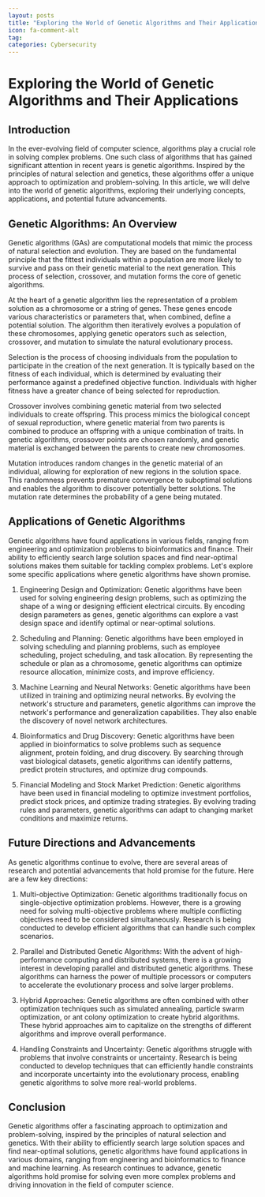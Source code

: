 ```yaml
---
layout: posts
title: "Exploring the World of Genetic Algorithms and Their Applications"
icon: fa-comment-alt
tag:      
categories: Cybersecurity
---
```



# Exploring the World of Genetic Algorithms and Their Applications

## Introduction

In the ever-evolving field of computer science, algorithms play a crucial role in solving complex problems. One such class of algorithms that has gained significant attention in recent years is genetic algorithms. Inspired by the principles of natural selection and genetics, these algorithms offer a unique approach to optimization and problem-solving. In this article, we will delve into the world of genetic algorithms, exploring their underlying concepts, applications, and potential future advancements.

## Genetic Algorithms: An Overview

Genetic algorithms (GAs) are computational models that mimic the process of natural selection and evolution. They are based on the fundamental principle that the fittest individuals within a population are more likely to survive and pass on their genetic material to the next generation. This process of selection, crossover, and mutation forms the core of genetic algorithms.

At the heart of a genetic algorithm lies the representation of a problem solution as a chromosome or a string of genes. These genes encode various characteristics or parameters that, when combined, define a potential solution. The algorithm then iteratively evolves a population of these chromosomes, applying genetic operators such as selection, crossover, and mutation to simulate the natural evolutionary process.

Selection is the process of choosing individuals from the population to participate in the creation of the next generation. It is typically based on the fitness of each individual, which is determined by evaluating their performance against a predefined objective function. Individuals with higher fitness have a greater chance of being selected for reproduction.

Crossover involves combining genetic material from two selected individuals to create offspring. This process mimics the biological concept of sexual reproduction, where genetic material from two parents is combined to produce an offspring with a unique combination of traits. In genetic algorithms, crossover points are chosen randomly, and genetic material is exchanged between the parents to create new chromosomes.

Mutation introduces random changes in the genetic material of an individual, allowing for exploration of new regions in the solution space. This randomness prevents premature convergence to suboptimal solutions and enables the algorithm to discover potentially better solutions. The mutation rate determines the probability of a gene being mutated.

## Applications of Genetic Algorithms

Genetic algorithms have found applications in various fields, ranging from engineering and optimization problems to bioinformatics and finance. Their ability to efficiently search large solution spaces and find near-optimal solutions makes them suitable for tackling complex problems. Let's explore some specific applications where genetic algorithms have shown promise.

1. Engineering Design and Optimization: Genetic algorithms have been used for solving engineering design problems, such as optimizing the shape of a wing or designing efficient electrical circuits. By encoding design parameters as genes, genetic algorithms can explore a vast design space and identify optimal or near-optimal solutions.

2. Scheduling and Planning: Genetic algorithms have been employed in solving scheduling and planning problems, such as employee scheduling, project scheduling, and task allocation. By representing the schedule or plan as a chromosome, genetic algorithms can optimize resource allocation, minimize costs, and improve efficiency.

3. Machine Learning and Neural Networks: Genetic algorithms have been utilized in training and optimizing neural networks. By evolving the network's structure and parameters, genetic algorithms can improve the network's performance and generalization capabilities. They also enable the discovery of novel network architectures.

4. Bioinformatics and Drug Discovery: Genetic algorithms have been applied in bioinformatics to solve problems such as sequence alignment, protein folding, and drug discovery. By searching through vast biological datasets, genetic algorithms can identify patterns, predict protein structures, and optimize drug compounds.

5. Financial Modeling and Stock Market Prediction: Genetic algorithms have been used in financial modeling to optimize investment portfolios, predict stock prices, and optimize trading strategies. By evolving trading rules and parameters, genetic algorithms can adapt to changing market conditions and maximize returns.

## Future Directions and Advancements

As genetic algorithms continue to evolve, there are several areas of research and potential advancements that hold promise for the future. Here are a few key directions:

1. Multi-objective Optimization: Genetic algorithms traditionally focus on single-objective optimization problems. However, there is a growing need for solving multi-objective problems where multiple conflicting objectives need to be considered simultaneously. Research is being conducted to develop efficient algorithms that can handle such complex scenarios.

2. Parallel and Distributed Genetic Algorithms: With the advent of high-performance computing and distributed systems, there is a growing interest in developing parallel and distributed genetic algorithms. These algorithms can harness the power of multiple processors or computers to accelerate the evolutionary process and solve larger problems.

3. Hybrid Approaches: Genetic algorithms are often combined with other optimization techniques such as simulated annealing, particle swarm optimization, or ant colony optimization to create hybrid algorithms. These hybrid approaches aim to capitalize on the strengths of different algorithms and improve overall performance.

4. Handling Constraints and Uncertainty: Genetic algorithms struggle with problems that involve constraints or uncertainty. Research is being conducted to develop techniques that can efficiently handle constraints and incorporate uncertainty into the evolutionary process, enabling genetic algorithms to solve more real-world problems.

## Conclusion

Genetic algorithms offer a fascinating approach to optimization and problem-solving, inspired by the principles of natural selection and genetics. With their ability to efficiently search large solution spaces and find near-optimal solutions, genetic algorithms have found applications in various domains, ranging from engineering and bioinformatics to finance and machine learning. As research continues to advance, genetic algorithms hold promise for solving even more complex problems and driving innovation in the field of computer science.